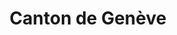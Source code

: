 ---
title: Canton de Genève
weight: 30
cascade:
    canton: 
        - Genève
        - GE
    eglise:
        - EPG
---